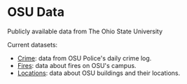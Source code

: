 # OSU Data
Publicly available data from The Ohio State University

Current datasets: 

- [Crime](https://github.com/Conway/OSU-Data/tree/master/crime): data from OSU Police's daily crime log.
- [Fires](https://github.com/Conway/OSU-Data/tree/master/fires): data about fires on OSU's campus.
- [Locations](https://github.com/Conway/OSU-Data/tree/master/locations): data about OSU buildings and their locations.
